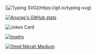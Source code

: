 [![Typing SVG](https://readme-typing-svg.demolab.com/?lines=Welcome+to+my+Profile;Have+Fun+!)](https://git.io/typing-svg)

[![Anurag's GitHub stats](https://github-readme-stats.vercel.app/api?username=spyhimself)](https://github.com/anuraghazra/github-readme-stats)

![Jokes Card](https://readme-jokes.vercel.app/api)

[![trophy](https://github-profile-trophy.vercel.app/?username=ryo-ma&theme=onedark)](https://github.com/ryo-ma/github-profile-trophy)

[![Omid Nikrah Medium](https://github-readme-medium.vercel.app/?username=spyhimself&limit=2&bg=red&text=green)](https://medium.com/@aymantarar7)
